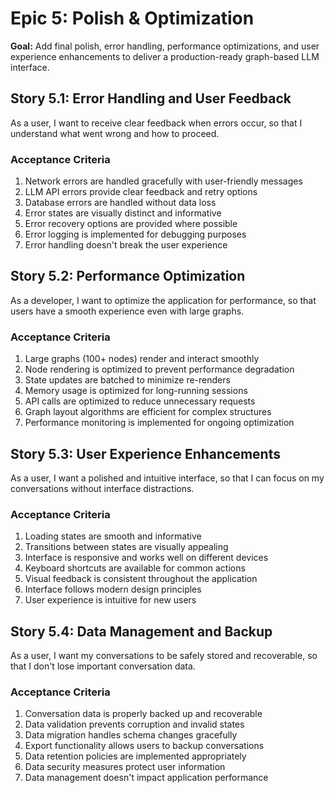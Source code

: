 # Epic 5: Polish & Optimization

**Goal:** Add final polish, error handling, performance optimizations, and user experience enhancements to deliver a production-ready graph-based LLM interface.

## Story 5.1: Error Handling and User Feedback

As a user,
I want to receive clear feedback when errors occur,
so that I understand what went wrong and how to proceed.

### Acceptance Criteria

1. Network errors are handled gracefully with user-friendly messages
2. LLM API errors provide clear feedback and retry options
3. Database errors are handled without data loss
4. Error states are visually distinct and informative
5. Error recovery options are provided where possible
6. Error logging is implemented for debugging purposes
7. Error handling doesn't break the user experience

## Story 5.2: Performance Optimization

As a developer,
I want to optimize the application for performance,
so that users have a smooth experience even with large graphs.

### Acceptance Criteria

1. Large graphs (100+ nodes) render and interact smoothly
2. Node rendering is optimized to prevent performance degradation
3. State updates are batched to minimize re-renders
4. Memory usage is optimized for long-running sessions
5. API calls are optimized to reduce unnecessary requests
6. Graph layout algorithms are efficient for complex structures
7. Performance monitoring is implemented for ongoing optimization

## Story 5.3: User Experience Enhancements

As a user,
I want a polished and intuitive interface,
so that I can focus on my conversations without interface distractions.

### Acceptance Criteria

1. Loading states are smooth and informative
2. Transitions between states are visually appealing
3. Interface is responsive and works well on different devices
4. Keyboard shortcuts are available for common actions
5. Visual feedback is consistent throughout the application
6. Interface follows modern design principles
7. User experience is intuitive for new users

## Story 5.4: Data Management and Backup

As a user,
I want my conversations to be safely stored and recoverable,
so that I don't lose important conversation data.

### Acceptance Criteria

1. Conversation data is properly backed up and recoverable
2. Data validation prevents corruption and invalid states
3. Data migration handles schema changes gracefully
4. Export functionality allows users to backup conversations
5. Data retention policies are implemented appropriately
6. Data security measures protect user information
7. Data management doesn't impact application performance
